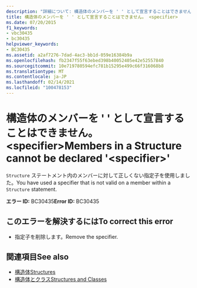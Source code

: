 ```yaml
---
description: "詳細について: 構造体のメンバーを ' ' として宣言することはできません。 <specifier>"
title: 構造体のメンバーを ' ' として宣言することはできません。 <specifier>
ms.date: 07/20/2015
f1_keywords:
- vbc30435
- bc30435
helpviewer_keywords:
- BC30435
ms.assetid: a2af7276-7dad-4ac3-bb1d-059e16384b9a
ms.openlocfilehash: fb2347f55f63ebed398b40052405e42e52557840
ms.sourcegitcommit: 10e719780594efc781b15295e499c66f316068b8
ms.translationtype: MT
ms.contentlocale: ja-JP
ms.lasthandoff: 02/14/2021
ms.locfileid: "100478153"
---
```

# <a name="members-in-a-structure-cannot-be-declared-specifier"></a><span data-ttu-id="0f7a3-103">構造体のメンバーを ' ' として宣言することはできません。 \<specifier></span><span class="sxs-lookup"><span data-stu-id="0f7a3-103">Members in a Structure cannot be declared '\<specifier>'</span></span>

<span data-ttu-id="0f7a3-104">`Structure` ステートメント内のメンバーに対して正しくない指定子を使用しました。</span><span class="sxs-lookup"><span data-stu-id="0f7a3-104">You have used a specifier that is not valid on a member within a `Structure` statement.</span></span>  
  
 <span data-ttu-id="0f7a3-105">**エラー ID:** BC30435</span><span class="sxs-lookup"><span data-stu-id="0f7a3-105">**Error ID:** BC30435</span></span>  
  
## <a name="to-correct-this-error"></a><span data-ttu-id="0f7a3-106">このエラーを解決するには</span><span class="sxs-lookup"><span data-stu-id="0f7a3-106">To correct this error</span></span>  
  
- <span data-ttu-id="0f7a3-107">指定子を削除します。</span><span class="sxs-lookup"><span data-stu-id="0f7a3-107">Remove the specifier.</span></span>  
  
## <a name="see-also"></a><span data-ttu-id="0f7a3-108">関連項目</span><span class="sxs-lookup"><span data-stu-id="0f7a3-108">See also</span></span>

- [<span data-ttu-id="0f7a3-109">構造体</span><span class="sxs-lookup"><span data-stu-id="0f7a3-109">Structures</span></span>](../programming-guide/language-features/data-types/structures.md)
- [<span data-ttu-id="0f7a3-110">構造体とクラス</span><span class="sxs-lookup"><span data-stu-id="0f7a3-110">Structures and Classes</span></span>](../programming-guide/language-features/data-types/structures-and-classes.md)
